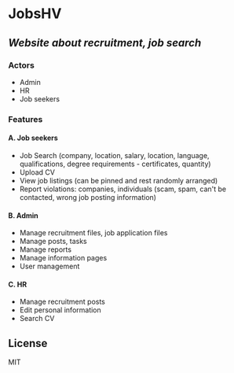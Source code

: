 # JobsHV

## _Website about recruitment, job search_

### Actors

- Admin
- HR
- Job seekers

### Features

#### A. Job seekers
- Job Search (company, location, salary, location, language, qualifications, degree requirements - certificates, quantity)
- Upload CV
- View job listings (can be pinned and rest randomly arranged)
- Report violations: companies, individuals (scam, spam, can't be contacted, wrong job posting information)

#### B. Admin
- Manage recruitment files, job application files
- Manage posts, tasks
- Manage reports
- Manage information pages
- User management

#### C. HR
- Manage recruitment posts
- Edit personal information
- Search CV

## License

MIT
